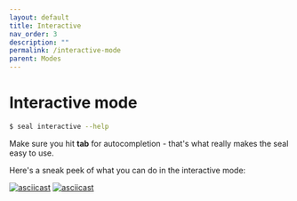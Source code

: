 ```yaml
---
layout: default
title: Interactive
nav_order: 3
description: ""
permalink: /interactive-mode
parent: Modes
---
```


# Interactive mode


```sh
$ seal interactive --help
```

Make sure you hit __tab__ for autocompletion - that's what really makes the seal easy to use.

Here's a sneak peek of what you can do in the interactive mode:

[![asciicast](https://asciinema.org/a/343525.svg)](https://asciinema.org/a/343525)
[![asciicast](https://asciinema.org/a/337767.svg)](https://asciinema.org/a/337767)